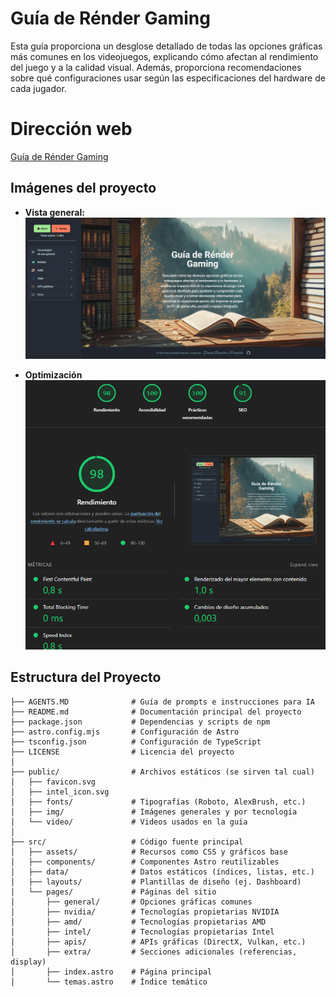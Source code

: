 # Guía de Rénder Gaming

Esta guía proporciona un desglose detallado de todas las opciones gráficas más comunes en los videojuegos, explicando cómo afectan al rendimiento del juego y a la calidad visual. Además, proporciona recomendaciones sobre qué configuraciones usar según las especificaciones del hardware de cada jugador.

# Dirección web

[Guía de Rénder Gaming](https://guiarendergaming.pages.dev/)

## Imágenes del proyecto

- **Vista general:**
  ![general](ImgReadme/portada.png)

- **Optimización**
  ![optimización](ImgReadme/optimizacion.png)

## Estructura del Proyecto

```text
├── AGENTS.MD              # Guía de prompts e instrucciones para IA
├── README.md              # Documentación principal del proyecto
├── package.json           # Dependencias y scripts de npm
├── astro.config.mjs       # Configuración de Astro
├── tsconfig.json          # Configuración de TypeScript
├── LICENSE                # Licencia del proyecto
│
├── public/                # Archivos estáticos (se sirven tal cual)
│   ├── favicon.svg
│   ├── intel_icon.svg
│   ├── fonts/             # Tipografías (Roboto, AlexBrush, etc.)
│   ├── img/               # Imágenes generales y por tecnología
│   └── video/             # Videos usados en la guía
│
├── src/                   # Código fuente principal
│   ├── assets/            # Recursos como CSS y gráficos base
│   ├── components/        # Componentes Astro reutilizables
│   ├── data/              # Datos estáticos (índices, listas, etc.)
│   ├── layouts/           # Plantillas de diseño (ej. Dashboard)
│   └── pages/             # Páginas del sitio
│       ├── general/       # Opciones gráficas comunes
│       ├── nvidia/        # Tecnologías propietarias NVIDIA
│       ├── amd/           # Tecnologías propietarias AMD
│       ├── intel/         # Tecnologías propietarias Intel
│       ├── apis/          # APIs gráficas (DirectX, Vulkan, etc.)
│       ├── extra/         # Secciones adicionales (referencias, display)
│       ├── index.astro    # Página principal
│       └── temas.astro    # Índice temático
```
